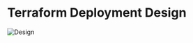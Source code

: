 # Terraform Deployment Design

![Design](https://user-images.githubusercontent.com/59161665/108418578-13eb9880-71f7-11eb-8e33-61be5473b41e.png)
